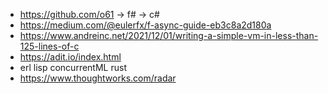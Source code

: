 

* https://github.com/o61 -> f# -> c#
* https://medium.com/@eulerfx/f-async-guide-eb3c8a2d180a
* https://www.andreinc.net/2021/12/01/writing-a-simple-vm-in-less-than-125-lines-of-c 
* https://adit.io/index.html
* erl lisp concurrentML rust 
* https://www.thoughtworks.com/radar
